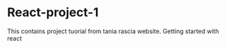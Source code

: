 # React-project-1
 This contains project tuorial from tania rascia website. Getting started with react
